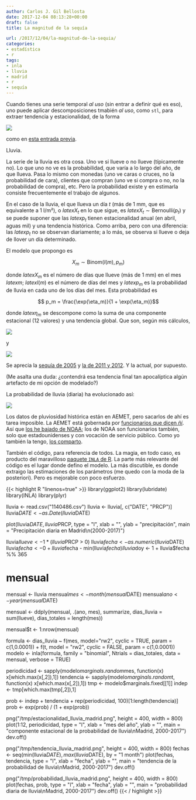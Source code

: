 ```yaml
---
author: Carlos J. Gil Bellosta
date: 2017-12-04 08:13:28+00:00
draft: false
title: La magnitud de la sequía

url: /2017/12/04/la-magnitud-de-la-sequia/
categories:
- estadística
- r
tags:
- inla
- lluvia
- madrid
- r
- sequía
---
```


Cuando tienes una serie temporal _al uso_ (sin entrar a definir qué es eso), uno puede aplicar descomposiciones tmabién _al uso_, como `stl`, para extraer tendencia y estacionalidad, de la forma

![](/wp-uploads/2017/02/wikipedia_r_decomposition.png)

como en [esta entrada previa](https://www.datanalytics.com/2017/02/27/consultando-el-numero-de-visitas-a-paginas-de-la-wikipedia-con-r/).

Lluvia.

La serie de la lluvia es otra cosa. Uno ve si llueve o no llueve (típicamente no). Lo que uno no ve es la probabilidad, que varía a lo largo del año, de que llueva. Pasa lo mismo con monedas (uno ve caras o cruces, no la probabilidad de cara), clientes que compran (uno ve si compra o no, no la probabilidad de compra), etc. Pero la probabilidad existe y en estimarla consiste frecuentemente el trabajo de algunos.

En el caso de la lluvia, el que llueva un día $t$ (más de 1 mm, que es equivalente a 1 l/m²), o $latex X_t$ en lo que sigue, es $latex X_t \sim \text{Bernoulli}(p_t)$ y se puede suponer que las $latex p_t$ tienen estacionalidad anual (en abril, aguas mil) y una tendencia histórica. Como arriba, pero con una diferencia: las $latex p_t$ no se observan diariamente; a lo más, se observa si llueve o deja de llover un día determinado.

El modelo que propongo es

$$ X_{m} \sim \text{Binom}(l(m), p_m)$$

donde $latex X_{m}$ es el número de días que llueve (más de 1 mm) en el mes $latex m$; $latex l(m)$ es el número de días del mes y $latex p_m$ es la probabilidad de lluvia en cada uno de los días del mes. Esta probabilidad es

$$ p_m = \frac{\exp(\eta_m)}{1 + \exp(\eta_m)}$$


donde $latex \eta_m$ se descompone como la suma de una componente estacional (12 valores) y una tendencia global. Que son, según mis cálculos,

![](/wp-uploads/2017/12/estacionalidad_lluvia_madrid.png)

y

![](/wp-uploads/2017/12/tendencia_lluvia_madrid.png)

Se aprecia la [sequía de 2005](http://www.elmundo.es/elmundo/2005/12/27/ciencia/1135698030.html) y [la de 2011 y 2012](http://www.elperiodicomediterraneo.com/noticias/sociedad/espana-vivio-2011-2012-ano-mas-seco-siglo-xviii_1006874.html). Y la actual, por supuesto.

(Me asalta una duda: ¿contendrá esa tendencia final tan apocalíptica algún artefacto de mi opción de modelado?)

La probabilidad de lluvia (diaria) ha evolucionado así:

![](/wp-uploads/2017/12/probabilidad_lluvia_madrid.png)

Los datos de pluviosidad histórica están en AEMET, pero sacarlos de ahí es tarea imposible. La AEMET está gobernada por [funcionarios que dicen _ñí_](https://www.youtube.com/watch?v=QDUCN_pzV1U). Así que [los he bajado de NOAA](https://www.datanalytics.com/2017/06/13/la-aemet-ha-muerto-larga-vida-a-la-noaa/); los de NOAA son funcionarios también, solo que estadounidenses y con vocación de servicio público. Como yo también la tengo, [los comparto](/wp-uploads/2017/12/lluvia_madrid.zip).

También el código, para referencia de todos. La magia, en todo caso, es producto del maravilloso [paquete `INLA` de R](http://www.r-inla.org/). La parte más relevante del código es el lugar donde defino el modelo. La más discutible, es donde extraigo las estimaciones de los parámetros (me quedo con la moda de la posteriori). Pero es mejorable con poco esfuerzo.

{{< highlight R "linenos=true" >}}
library(ggplot2)
library(lubridate)
library(INLA)
library(plyr)

lluvia <- read.csv("1140486.csv")
lluvia <- lluvia[, c("DATE", "PRCP")]
lluvia$DATE <- as.Date(lluvia$DATE)

plot(lluvia$DATE, lluvia$PRCP, type = "l", xlab = "",
     ylab = "precipitación",
     main = "Precipitación diaria en Madrid\n(2000-2017)")

lluvia$llueve <- 1 * (lluvia$PRCP > 0)
lluvia$fecha <- as.numeric(lluvia$DATE)
lluvia$fecha <- 0 + lluvia$fecha - min(lluvia$fecha)
lluvia$doy   <- 1 + lluvia$fecha %% 365

# mensual

mensual <- lluvia
mensual$mes <- month(mensual$DATE)
mensual$ano <- year(mensual$DATE)

mensual <- ddply(mensual, .(ano, mes), summarize,
                    dias_lluvia = sum(llueve),
                    dias_totales = length(mes))

mensual$t <- 1:nrow(mensual)

formula <- dias_lluvia ~ f(mes, model="rw2", cyclic = TRUE, param = c(1,0.0001)) +
     f(t, model = "rw2", cyclic = FALSE, param = c(1,0.0001))
modelo <- inla(formula, family = "binomial", Ntrials = dias_totales, data = mensual, verbose = TRUE)

periodicidad <- sapply(modelo$marginals.random$mes, function(x) x[which.max(x[,2]),1])
tendencia <- sapply(modelo$marginals.random$t, function(x) x[which.max(x[,2]),1])
tmp <- modelo$marginals.fixed[[1]]
indep <- tmp[which.max(tmp[,2]),1]

prob <- indep + tendencia + rep(periodicidad, 100)[1:length(tendencia)]
prob <- exp(prob) / (1 + exp(prob))


png("/tmp/estacionalidad_lluvia_madrid.png", height = 400, width = 800)
plot(1:12, periodicidad, type = "l", xlab = "mes del año", ylab = "",
     main = "componente estacional de la probabilidad de lluvia\nMadrid, 2000-2017")
dev.off()

png("/tmp/tendencia_lluvia_madrid.png", height = 400, width = 800)
fechas <- seq(min(lluvia$DATE), max(lluvia$DATE), by = "1 month")
plot(fechas, tendencia, type = "l", xlab = "fecha", ylab = "",
     main = "tendencia de la probabilidad de lluvia\nMadrid, 2000-2017")
dev.off()

png("/tmp/probabilidad_lluvia_madrid.png", height = 400, width = 800)
plot(fechas, prob, type = "l", xlab = "fecha", ylab = "",
     main = "probabilidad diaria de lluvia\nMadrid, 2000-2017")
dev.off()
{{< / highlight >}}
